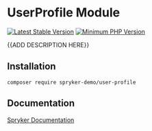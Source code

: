 # UserProfile Module
[![Latest Stable Version](https://poser.pugx.org/spryker-demo/user-profile/v/stable.svg)](https://packagist.org/packages/spryker-demo/user-profile)
[![Minimum PHP Version](https://img.shields.io/badge/php-%3E%3D%207.4-8892BF.svg)](https://php.net/)

{{ADD DESCRIPTION HERE}}

## Installation

```
composer require spryker-demo/user-profile
```

## Documentation

[Spryker Documentation](https://academy.spryker.com/developing_with_spryker/module_guide/modules.html)
